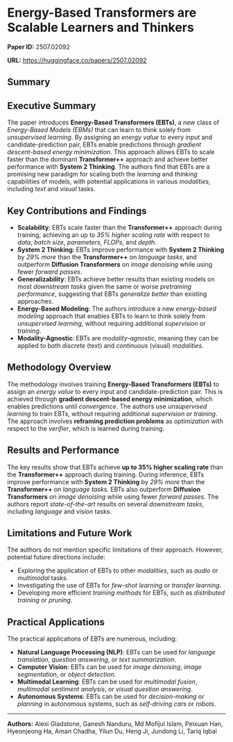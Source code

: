 # Energy-Based Transformers are Scalable Learners and Thinkers

**Paper ID:** 2507.02092

**URL:** https://huggingface.co/papers/2507.02092

## Summary

## Executive Summary
The paper introduces **Energy-Based Transformers (EBTs)**, a new class of *Energy-Based Models (EBMs)* that can learn to think solely from *unsupervised learning*. By assigning an *energy value* to every input and candidate-prediction pair, EBTs enable predictions through *gradient descent-based energy minimization*. This approach allows EBTs to scale faster than the dominant **Transformer++** approach and achieve better performance with **System 2 Thinking**. The authors find that EBTs are a promising new paradigm for scaling both the *learning* and *thinking* capabilities of models, with potential applications in various *modalities*, including *text* and *visual* tasks.

## Key Contributions and Findings
* **Scalability**: EBTs scale faster than the **Transformer++** approach during training, achieving an up to *35% higher scaling rate* with respect to *data*, *batch size*, *parameters*, *FLOPs*, and *depth*.
* **System 2 Thinking**: EBTs improve performance with **System 2 Thinking** by *29% more* than the **Transformer++** on *language tasks*, and outperform **Diffusion Transformers** on *image denoising* while using fewer *forward passes*.
* **Generalizability**: EBTs achieve better results than existing models on most *downstream tasks* given the same or worse *pretraining performance*, suggesting that EBTs *generalize better* than existing approaches.
* **Energy-Based Modeling**: The authors introduce a new *energy-based modeling* approach that enables EBTs to learn to think solely from *unsupervised learning*, without requiring additional *supervision* or *training*.
* **Modality-Agnostic**: EBTs are *modality-agnostic*, meaning they can be applied to both *discrete* (text) and *continuous* (visual) *modalities*.

## Methodology Overview
The methodology involves training **Energy-Based Transformers (EBTs)** to assign an *energy value* to every input and candidate-prediction pair. This is achieved through **gradient descent-based energy minimization**, which enables predictions until *convergence*. The authors use *unsupervised learning* to train EBTs, without requiring additional *supervision* or *training*. The approach involves **reframing prediction problems** as *optimization* with respect to the *verifier*, which is learned during training.

## Results and Performance
The key results show that EBTs achieve **up to 35% higher scaling rate** than the **Transformer++** approach during training. During inference, EBTs improve performance with **System 2 Thinking** by *29% more* than the **Transformer++** on *language tasks*. EBTs also outperform **Diffusion Transformers** on *image denoising* while using fewer *forward passes*. The authors report *state-of-the-art* results on several *downstream tasks*, including *language* and *vision* tasks.

## Limitations and Future Work
The authors do not mention specific limitations of their approach. However, potential future directions include:
* Exploring the application of EBTs to other *modalities*, such as *audio* or *multimodal* tasks.
* Investigating the use of EBTs for *few-shot learning* or *transfer learning*.
* Developing more efficient *training methods* for EBTs, such as *distributed training* or *pruning*.

## Practical Applications
The practical applications of EBTs are numerous, including:
* **Natural Language Processing (NLP)**: EBTs can be used for *language translation*, *question answering*, or *text summarization*.
* **Computer Vision**: EBTs can be used for *image denoising*, *image segmentation*, or *object detection*.
* **Multimodal Learning**: EBTs can be used for *multimodal fusion*, *multimodal sentiment analysis*, or *visual question answering*.
* **Autonomous Systems**: EBTs can be used for *decision-making* or *planning* in autonomous systems, such as *self-driving cars* or *robots*.

---

**Authors:** Alexi Gladstone, Ganesh Nanduru, Md Mofijul Islam, Peixuan Han, Hyeonjeong Ha, Aman Chadha, Yilun Du, Heng Ji, Jundong Li, Tariq Iqbal
